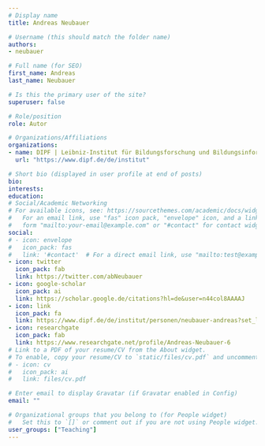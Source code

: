 ```yaml
---
# Display name
title: Andreas Neubauer

# Username (this should match the folder name)
authors:
- neubauer

# Full name (for SEO)
first_name: Andreas
last_name: Neubauer

# Is this the primary user of the site?
superuser: false

# Role/position
role: Autor

# Organizations/Affiliations
organizations:
- name: DIPF | Leibniz-Institut für Bildungsforschung und Bildungsinformation
  url: "https://www.dipf.de/de/institut"

# Short bio (displayed in user profile at end of posts)
bio:
interests:
education:
# Social/Academic Networking
# For available icons, see: https://sourcethemes.com/academic/docs/widgets/#icons
#   For an email link, use "fas" icon pack, "envelope" icon, and a link in the
#   form "mailto:your-email@example.com" or "#contact" for contact widget.
social:
# - icon: envelope
#   icon_pack: fas
#   link: '#contact'  # For a direct email link, use "mailto:test@example.org".
- icon: twitter
  icon_pack: fab
  link: https://twitter.com/abNeubauer
- icon: google-scholar
  icon_pack: ai
  link: https://scholar.google.de/citations?hl=de&user=n44col8AAAAJ
- icon: link
  icon_pack: fa
  link: https://www.dipf.de/de/institut/personen/neubauer-andreas?set_language=de#3
- icon: researchgate
  icon_pack: fab
  link: https://www.researchgate.net/profile/Andreas-Neubauer-6
# Link to a PDF of your resume/CV from the About widget.
# To enable, copy your resume/CV to `static/files/cv.pdf` and uncomment the lines below.
# - icon: cv
#   icon_pack: ai
#   link: files/cv.pdf

# Enter email to display Gravatar (if Gravatar enabled in Config)
email: ""

# Organizational groups that you belong to (for People widget)
#   Set this to `[]` or comment out if you are not using People widget.
user_groups: ["Teaching"]
---
```


